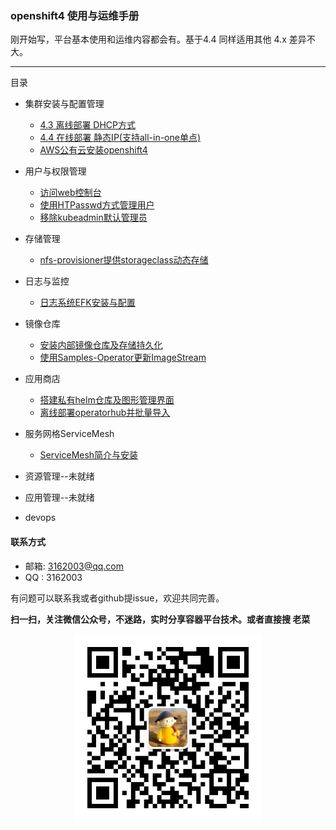 ### openshift4 使用与运维手册

刚开始写，平台基本使用和运维内容都会有。基于4.4 同样适用其他 4.x 差异不大。

---

目录
* 集群安装与配置管理
  * [4.3 离线部署 DHCP方式](https://github.com/cai11745/k8s-ocp-yaml/blob/master/ocp4/2020-02-25-openshift4.3-install-offline-dhcp.md)
  * [4.4 在线部署 静态IP(支持all-in-one单点)](https://github.com/cai11745/k8s-ocp-yaml/blob/master/ocp4/2020-02-25-openshift4.4-install-online-staticIP-allinone.md)
  * [AWS公有云安装openshift4](./集群安装与管理/使用redhat-lab在aws上安装openshift4.md)


* 用户与权限管理
  * [访问web控制台](./用户与权限管理/访问web控制台.md)
  * [使用HTPasswd方式管理用户](./用户与权限管理/使用HTPasswd方式管理用户.md)
  * [移除kubeadmin默认管理员](./用户与权限管理/移除kubeadmin默认管理员.md)

* 存储管理
  * [nfs-provisioner提供storageclass动态存储](./存储管理/nfs-provisioner提供storageclass动态存储.md)

* 日志与监控
  * [日志系统EFK安装与配置](./日志与监控/日志系统EFK安装与配置.md)

* 镜像仓库
  * [安装内部镜像仓库及存储持久化](./镜像仓库/安装内部镜像仓库及存储持久化.md)
  * [使用Samples-Operator更新ImageStream](./镜像仓库/使用Samples-Operator更新ImageStream.md)

* 应用商店
  * [搭建私有helm仓库及图形管理界面](./应用商店/搭建私有helm仓库及图形管理界面.md)
  * [离线部署operatorhub并批量导入](./应用商店/离线部署operatorhub并批量导入operator.md)

* 服务网格ServiceMesh
  * [ServiceMesh简介与安装](./服务网格ServiceMesh/ServiceMesh简介与istio安装.md)
  
* 资源管理--未就绪

* 应用管理--未就绪

* devops



#### 联系方式
* 邮箱: 3162003@qq.com
* QQ  : 3162003

有问题可以联系我或者github提issue，欢迎共同完善。  


**扫一扫，关注微信公众号，不迷路，实时分享容器平台技术。或者直接搜 老菜**

<div align="center"><img width="300" height="300" src="./images/gongzhonghao.jpeg"/></div>
